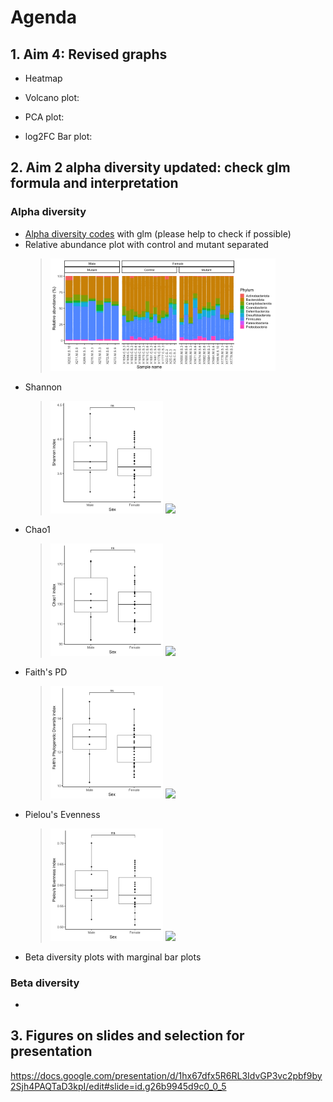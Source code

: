 # Agenda

## 1. Aim 4: Revised graphs
* Heatmap

* Volcano plot:
   
* PCA plot:

* log2FC Bar plot:

## 2. Aim 2 alpha diversity updated: check glm formula and interpretation
### Alpha diversity
* [Alpha diversity codes](/R_Project/Aim2/Aim2_sex_alpha_glm) with glm (please help to check if possible)
* Relative abundance plot with control and mutant separated
   > <img src="/R_Project/Aim2/aim2_sex_genotype_ra.png" height="180">
* Shannon
   > <img src="/R_Project/Aim2/aim2_sex_shannon.glm.png" height="180"> <img src="/R_Project/Aim2/aim2_sex_sh_glm.stats.png" height="180">
* Chao1
   > <img src="/R_Project/Aim2/aim2_sex_chao1.glm.png" height="180"> <img src="/R_Project/Aim2/aim2_sex_chao_glm.stats.png" height="180">
* Faith's PD
   > <img src="/R_Project/Aim2/aim2_sex_pd.glm.png" height="180"> <img src="/R_Project/Aim2/aim2_sex_pd_glm.stats.png" height="180">
* Pielou's Evenness
   > <img src="/R_Project/Aim2/aim2_sex_pielou.glm.png" height="180"> <img src="/R_Project/Aim2/aim2_sex_pielou_glm.stats.png" height="180">
* Beta diversity plots with marginal bar plots

### Beta diversity
* 

## 3. Figures on slides and selection for presentation
https://docs.google.com/presentation/d/1hx67dfx5R6RL3IdvGP3vc2pbf9by2Sjh4PAQTaD3kpI/edit#slide=id.g26b9945d9c0_0_5



